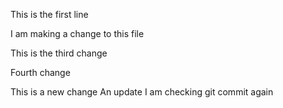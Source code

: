 This is the first line

I am making a change to this file

This is the third change

Fourth change

This is a new change
An update
I am checking git commit
again
